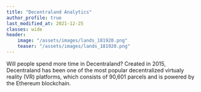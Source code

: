 ```yaml
---
title: "Decentraland Analytics"
author_profile: true
last_modified_at: 2021-12-25
classes: wide
header:
	image: "/assets/images/lands_181920.png"
	teaser: "/assets/images/lands_181920.png"
---
```


Will people spend more time in Decentraland? Created in 2015, Decentraland has been one of the most popular decentralized virtualy reality (VR) platforms, which consists of 90,601 parcels and is powered by the Ethereum blockchain.